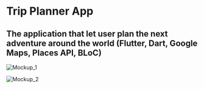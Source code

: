 # Trip Planner App
## The application that let user plan the next adventure around the world (Flutter, Dart, Google Maps, Places API, BLoC)
![Mockup_1](https://github.com/user-attachments/assets/86f0744d-6625-4bd7-b28c-d9e764d54084)

![Mockup_2](https://github.com/user-attachments/assets/b974d42b-df36-441c-9ee0-e2479f275af2)
